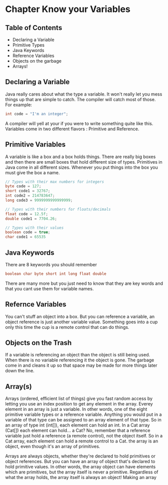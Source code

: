 # Chapter Know your Variables

## Table of Contents

- Declaring a Variable
- Primitive Types
- Java Keywords
- Reference Variables
- Objects on the garbage
- Arrays!

## Declaring a Variable

Java really cares about what the type a variable. It won't really let you mess things up that are simple to catch. The compiler will catch most of those. For example:

```java
int code = "I'm an integer";
```

A compiler will yell at your if you were to write something quite like this. Variables come in two different flavors : Primitive and Reference.

## Primitive Variables

A variable is like a box and a box holds things. There are really big boxes and then there are small boxes that hold different size of types. Primitives in Java come in all different sizes. Whenever you put things into the box you must give the box a name.

```java
// Types with their max numbers for integers
byte code = 127;
short code1 = 32767;
int code2 = 214783647;
long code3 = 9999999999999999;
```

```java
// Types with their numbers for floats/decimals
float code = 12.5f;
double code1 = 7704.26;
```

```java
// Types with their values
boolean code = true;
char code1 = 65535
```

## Java Keywords

There are 8 keywords you should remember

```java
boolean char byte short int long float double
```

There are many more but you just need to know that they are key words and that you cant use them for variable names.

## Refernce Variables

You can't stuff an object into a box. But you can reference a variable, an object reference is just another variable value. Something goes into a cup only this time the cup is a remote control that can do things.

## Objects on the Trash

If a variable is referencing an object than the object is still being used. When there is no variable referencing it the object is gone. The garbage come in and cleans it up so that space may be made for more things later down the line.

## Array(s)

Arrays (ordered, efficient list of things) give you fast random access by letting you use an index position to get any element in the array. Everey element in an array is just a variable. In other words, one of the eight primitive variable types or a reference variable. Anything you would put in a variable of that type can be assigned to an array element of that type. So in an array of type int (int[]), each element can hold an int. In a Cat array (Cat[]) each element can hold... a Cat? No, remember that a reference variable just hold a reference (a remote control), not the object itself. So in a Cat array, each element can hold a remote control to a Cat.
the array is an object, even though it's an array of primitives.

Arrays are always objects, whether they're declared to hold primitives or object references. But you can have an array of object that's declared to hold primitive values. In other words, the array object can have elements which are primitives, but the array itself is never a primitive. Regardless of what the array holds, the array itself is always an object!
Making an array
